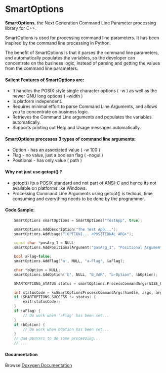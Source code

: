 # SmartOptions
**SmartOptions**, the Next Generation Command Line Parameter processing library for C++.

SmartOptions is used for processing command line parameters. It has been inspired by the command line processing in Python.

The benefit of SmartOptions is that it parses the command line parameters, and automatically populates the variables, so the developer can concentrate on the business logic, instead of parsing and getting the values from the command line parameters.

#### Salient Features of SmartOptions are:
* It handles the POSIX style single character options ( -w ) as well as the newer GNU long options ( –width )
* Is platform independent.
* Requires minimal effort to parse Command Line Arguments, and allows you to concentrate on business logic.
* Retrieves the Command Line arguments and populates the variables automatically.
* Supports printing out Help and Usage messages automatically.


#### SmartOptions processes 3 types of command line arguments:
* Option - has an associated value ( -w 100 )
* Flag - no value, just a boolean flag ( -nogui )
* Positional - has only value ( path )

#### Why not just use getopt() ?

* getopt() Its a POSIX standard and not part of ANSI-C and hence its not available on platforms like Windows.
* Processing Command Line Arguments using getopt() is tedious, time consuming and everything needs to be done by the programmer.

#### Code Sample:

```cpp
    SmartOptions smartOptions = SmartOptions("TestApp", true);

    smartOptions.AddDescription("The Test App...");
    smartOptions.AddUsage("[OPTION]... <POSITIONAL_ARG>");

    const char *posArg_1 = NULL;
    smartOptions.AddPositionalArgument("posArg_1", "Positional Argument 1", &posArg_1);

    bool aFlag=false;
    smartOptions.AddFlag('a', NULL, "a-Flag", &aFlag);

    char *bOption = NULL;
    smartOptions.AddOption('b', NULL, "B_VAR", "b-Option", &bOption);

    SMARTOPTIONS_STATUS status = smartOptions.ProcessCommandArgs(SIZE_OF_ARRAY(argV), argV);

    int statusCode = kxSmartOptionsProcessCommandArgs(handle, argc, argv);
    if (SMARTOPTIONS_SUCCESS != status) {
        exit(statusCode);
    }
    if (aFlag) {
        // Do work when 'aFlag' has been set...
    }
    if (bOption) {
        // Do work when bOption has been set...
    }
    // Use posVar1 to do some processing...
    // ...
```

#### Documentation
Browse [Doxygen Documentation](https://harsha-yalagach.github.io/SmartOptions/html/index.html)